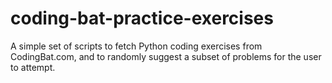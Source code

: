 # coding-bat-practice-exercises
A simple set of scripts to fetch Python coding exercises from CodingBat.com, and to randomly suggest a subset of problems for the user to attempt.
